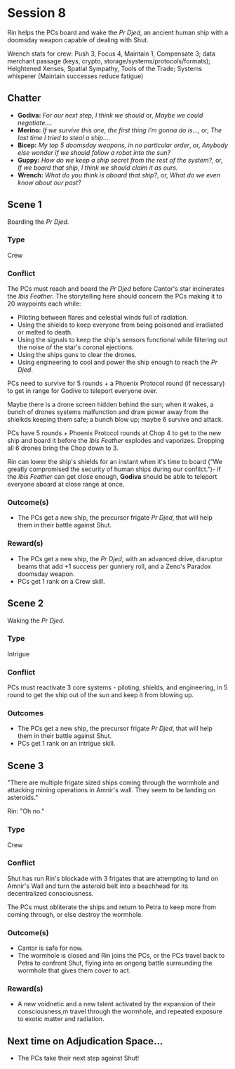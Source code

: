 # Session 8

Rin helps the PCs board and wake the *Pr Djed*, an ancient human ship with a doomsday weapon capable of dealing with Shut.

Wrench stats for crew: Push 3, Focus 4, Maintain 1, Compensate 3; data merchant passage (keys, crypto, storage/systems/protocols/formats); Heightened Xenses, Spatial Sympathy, Tools of the Trade; Systems whisperer (Maintain successes reduce fatigue)

## Chatter

- **Godiva:** *For our next step, I think we should* or, *Maybe we could negotiate....*
- **Merino:** *If we survive this one, the first thing I’m gonna do is...*, or, *The last time I tried to steal a ship….*
- **Bicep:** *My top 5 doomsday weapons, in no particular order*, or, *Anybody else wonder if we should follow a robot into the sun?*
- **Guppy:** *How do we keep a ship secret from the rest of the system?*, or, *If we board that ship, I think we should claim it as ours.*
- **Wrench:** *What do you think is aboard that ship?*, or, *What do we even know about our past?*

## Scene 1

Boarding the *Pr Djed*.

### Type

Crew

### Conflict

The PCs must reach and board the *Pr Djed* before Cantor's star incinerates the *Ibis Feather*. The storytelling here should concern the PCs making it to 20 waypoints each while:

- Piloting between flares and celestial winds full of radiation.
- Using the shields to keep everyone from being poisoned and irradiated or melted to death.
- Using the signals to keep the ship's sensors functional while filtering out the noise of the star's coronal ejections.
- Using the ships guns to clear the drones.
- Using engineering to cool and power the ship enough to reach the *Pr Djed*.

PCs need to survive for 5 rounds + a Phoenix Protocol round (if necessary) to get in range for Godive to teleport everyone over.

Maybe there is a drone screen hidden behind the sun; when it wakes, a bunch of drones systems malfunction and draw power away from the shielkds keeping them safe; a bunch blow up; maybe 6 survive and attack.

PCs have 5 rounds + Phoenix Protocol rounds at Chop 4 to get to the new ship and board it before the *Ibis Feather* explodes and vaporizes. Dropping all 6 drones bring the Chop down to 3.

Rin can lower the ship's shields for an instant when it's time to board ("We greatly compromised the security of human ships during our confilct.")- if the *Ibis Feather* can get close enough, **Godiva** should be able to teleport everyone aboard at close range at once.

### Outcome(s)

- The PCs get a new ship, the precursor frigate *Pr Djed*, that will help them in their battle against Shut.
 
### Reward(s)

- The PCs get a new ship, the *Pr Djed*, with an advanced drive, disruptor beams that add +1 success per gunnery roll, and a Zeno's Paradox doomsday weapon.
- PCs get 1 rank on a Crew skill.

## Scene 2

Waking the *Pr Djed*.

### Type

Intrigue

### Conflict

PCs must reactivate 3 core systems - piloting, shields, and engineering, in 5 round to get the ship out of the sun and keep it from blowing up.

### Outcomes

- The PCs get a new ship, the precursor frigate *Pr Djed*, that will help them in their battle against Shut.
- PCs get 1 rank on an intrigue skill.

## Scene 3

"There are multiple frigate sized ships coming through the wormhole and attacking mining operations in Amnir's wall. They seem to be landing on asteroids."

Rin: "Oh no."

### Type

Crew

### Conflict

Shut has run Rin's blockade with 3 frigates that are attempting to land on Amnir's Wall and turn the asteroid belt into a beachhead for its decentralized consciousness.

The PCs must obliterate the ships and return to Petra to keep more from coming through, or else destroy the wormhole.

### Outcome(s)

- Cantor is safe for now.
- The wormhole is closed and Rin joins the PCs, or the PCs travel back to Petra to confront Shut, flying into an ongong battle surrounding the wormhole that gives them cover to act.

### Reward(s)

- A new voidnetic and a new talent activated by the expansion of their consciousness,m travel through the wormhole, and repeated exposure to exotic matter and radiation.

## Next time on Adjudication Space...

- The PCs take their next step against Shut!